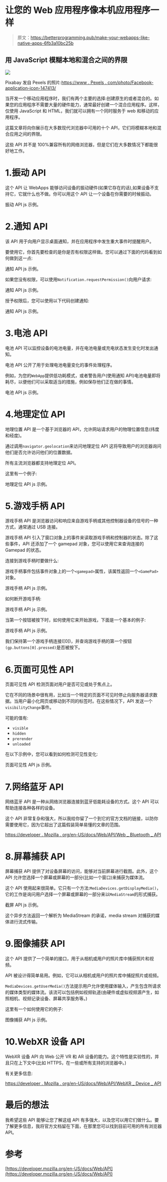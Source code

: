 # 让您的 Web 应用程序像本机应用程序一样

> 原文：<https://betterprogramming.pub/make-your-webapps-like-native-apps-6fb3a10bc25b>

## 用 JavaScript 模糊本地和混合之间的界限

![](img/ec48097688835214c5ef5def95376fde.png)

Pixabay 发自 Pexels 的照片:[https://www . Pexels . com/photo/Facebook-application-icon-147413/](https://www.pexels.com/photo/facebook-application-icon-147413/)

当开发一个移动应用程序时，我们有两个主要的选择:创建原生的或者混合的。如果您的应用程序不需要大量的硬件能力，通常最好创建一个混合应用程序。这样，仅使用 JavaScript 和 HTML，我们就可以拥有一个同时服务于 web 和移动的应用程序。

这篇文章将向你展示在大多数现代浏览器中可用的十个 API，它们将模糊本地和混合应用之间的界限。

这些 API 并不是 100%兼容所有的网络浏览器，但是它们在大多数情况下都能很好地工作。

# 1.振动 API

这个 API 让 WebApps 能够访问设备的振动硬件(如果它存在的话),如果设备不支持它，它就什么也不做。你可以用这个 API 让一个设备在你需要的时候振动。

振动 API js 示例。

# 2.通知 API

该 API 用于向用户显示桌面通知，并在应用程序中发生重大事件时提醒用户。

要使用它，你首先要检查的是你是否有权限这样做。您可以通过下面的代码看到如何做到这一点:

通知 API js 示例。

如果您没有权限，可以使用`Notification.requestPermission()`向用户请求:

通知 API js 示例。

授予权限后，您可以使用以下代码创建通知:

通知 API js 示例。

# 3.电池 API

电池 API 可以监控设备的电池电量，并在电池电量或充电状态发生变化时发出通知。

电池 API 公开了用于处理电池电量变化的事件处理程序。

例如，为您的`WebApp`提供低功耗模式，或者警告用户(使用通知 API)电池电量即将耗尽，以便他们可以采取适当的措施，例如保存他们正在做的事情。

电池 API js 示例。

# 4.地理定位 API

地理位置 API 是一个基于浏览器的 API，允许网站请求用户的物理位置信息(纬度和经度)。

通过调用`navigator.geolocation`来访问地理定位 API 这将导致用户的浏览器询问他们是否允许访问他们的位置数据。

所有主流浏览器都支持地理定位 API。

这里有一个例子:

地理定位 API js 示例。

# 5.游戏手柄 API

游戏手柄 API 是浏览器访问和响应来自游戏手柄或其他控制器设备的信号的一种方式，通常通过 USB 连接。

游戏手柄 API 引入了窗口对象上的事件来读取游戏手柄和控制器的状态。除了这些事件，API 还添加了一个 gamepad 对象，您可以使用它来查询连接的 Gamepad 的状态。

连接到游戏手柄时要做什么:

游戏手柄事件包括事件对象上的一个`<gamepad>`属性，该属性返回一个`<GamePad>`对象。

游戏手柄 API js 示例。

如何断开游戏手柄:

游戏手柄 API js 示例。

当第一个按钮被按下时，如何使用它来开始游戏，下面是一个基本的例子:

游戏手柄 API js 示例。

我们保持第一个游戏手柄连接([0])，并查询游戏手柄的第一个按钮`(gp.buttons[0].pressed)`是否被按下。

# 6.页面可见性 API

页面可见性 API 检测页面对用户是否可见或处于焦点上。

它在不同的场景中很有用，比如当一个特定的页面不可见时停止向服务器请求数据。当用户最小化网页或移动到不同的标签时。在这些情况下，API 发送一个`visibilityChange`事件。

可能的值有:

*   `visible`
*   `hidden`
*   `prerender`
*   `unloaded`

在以下示例中，您可以看到如何检测可见性变化:

页面可见性 API js 示例。

# 7.网络蓝牙 API

网络蓝牙 API 是一种从网络浏览器连接到蓝牙低能耗设备的方式。这个 API 可以帮助连接各种各样的设备。

这个 API 非常复杂和强大，所以我给你留了一个到它的官方文档的链接，以防你需要使用它，因为它超出了这篇假装简单易懂的文章的范围。

[https://developer . Mozilla . org/en-US/docs/Web/API/Web _ Bluetooth _ API](https://developer.mozilla.org/en-US/docs/Web/API/Web_Bluetooth_API)

# 8.屏幕捕获 API

屏幕捕获 API 提供了对设备屏幕的访问，能够对当前屏幕进行截图。此外，这个 API 允许您选择一个屏幕或屏幕的一部分(比如一个窗口)来捕获为媒体流。

这个 API 使用起来很简单。它只有一个方法:`MediaDevices.getDisplayMedia()`，它的工作是询问用户选择一个屏幕或屏幕的一部分来以`MediaStream`的形式捕获。

截屏 API js 示例。

这个异步方法返回一个解析为 MediaStream 的承诺，media stream 对捕获的媒体进行流式传输。

# 9.图像捕获 API

这个 API 提供了一个简单的接口，用于从相机或用户的照片库中捕获照片和视频。

API 被设计得简单易用。例如，它可以从相机或用户的照片库中捕捉照片或视频。

`MediaDevices.getUserMedia()`方法提示用户允许使用媒体输入，产生包含所请求的媒体类型的媒体流。该流可以包括例如视频轨道(由硬件或虚拟视频源产生，如照相机、视频记录设备、屏幕共享服务等。)

这里有一个如何使用它的例子:

图像捕获 API js 示例。

# 10.WebXR 设备 API

WebXR 设备 API 向 Web 公开 VR 和 AR 设备的能力。这个特性是实验性的，并且只在上下文中(比如 HTTPS，在一些或所有支持的浏览器中。)

有关更多信息:

[https://developer . Mozilla . org/en-US/docs/Web/API/WebXR _ Device _ API](https://developer.mozilla.org/en-US/docs/Web/API/WebXR_Device_API)

# 最后的想法

我希望这些 API 能够让您了解这组 API 有多强大，以及您可以用它们做什么。要了解更多信息，我将官方文档留在下面，在那里您可以找到目前可用的所有浏览器 API。

# 参考

[https://developer.mozilla.org/en-US/docs/Web/API](https://developer.mozilla.org/en-US/docs/Web/API)